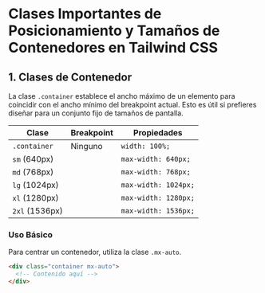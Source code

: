 # Clases Importantes de Posicionamiento y Tamaños de Contenedores en Tailwind CSS

## 1. Clases de Contenedor

La clase `.container` establece el ancho máximo de un elemento para coincidir con el ancho mínimo del breakpoint actual. Esto es útil si prefieres diseñar para un conjunto fijo de tamaños de pantalla.

| Clase         | Breakpoint | Propiedades       |
|---------------|------------|-------------------|
| `.container`  | Ninguno    | `width: 100%;`    |
| `sm` (640px)  |            | `max-width: 640px;` |
| `md` (768px)  |            | `max-width: 768px;` |
| `lg` (1024px) |            | `max-width: 1024px;` |
| `xl` (1280px) |            | `max-width: 1280px;` |
| `2xl` (1536px)|            | `max-width: 1536px;` |

### Uso Básico
Para centrar un contenedor, utiliza la clase `.mx-auto`.

```html
<div class="container mx-auto">
  <!-- Contenido aquí -->
</div>
```


